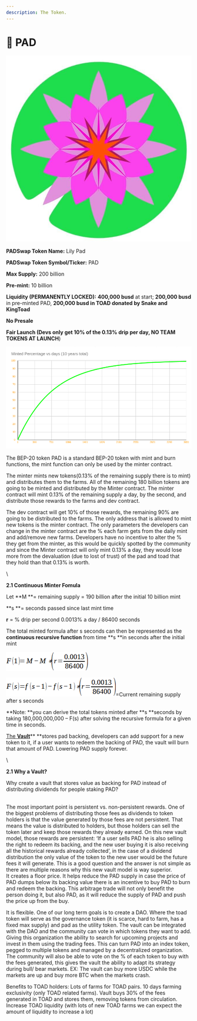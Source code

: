 ```yaml
---
description: The Token.
---
```


# 🌺 PAD

****![](<../../.gitbook/assets/image (3).png>)****

**PADSwap Token Name:** Lily Pad

**PADSwap Token Symbol/Ticker:** PAD

**Max Supply:** 200 billion

**Pre-mint:** 10 billion

**Liquidity (PERMANENTLY LOCKED):** **400,000 busd** at start; **200,000 busd** in pre-minted PAD, **200,000 busd in TOAD donated by Snake and KingToad**

**No Presale**

**Fair Launch (**Devs only get 10% of the 0.13% drip per day,** NO TEAM TOKENS AT LAUNCH**)



![](<../../.gitbook/assets/image (2) (1).png>)

The BEP-20 token PAD is a standard BEP-20 token with mint and burn functions, the mint function can only be used by the minter contract.

The minter mints new tokens(0.13% of the remaining supply there is to mint) and distributes them to the farms. All of the remaining 180 billion tokens are going to be minted and distributed by the Minter contract. The minter contract will mint 0.13% of the remaining supply a day, by the second, and distribute those rewards to the farms and dev contract.

The dev contract will get 10% of those rewards, the remaining 90% are going to be distributed to the farms. The only address that is allowed to mint new tokens is the minter contract. The only parameters the developers can change in the minter contract are the % each farm gets from the daily mint and add/remove new farms. Developers have no incentive to alter the % they get from the minter, as this would be quickly spotted by the community and since the Minter contract will only mint 0.13% a day, they would lose more from the devaluation (due to lost of trust) of the pad and toad that they hold than that 0.13% is worth.

\


**2.1 Continuous Minter Fomula**

Let **M **= remaining supply = 190 billion after the initial 10 billion mint

**s **= seconds passed since last mint time

**r** = % drip per second 0.0013% a day / 86400 seconds

The total minted formula after s seconds can then be represented as the **continuous recursive function** from time **s **in seconds after the initial mint

![](../../.gitbook/assets/image.png)

![](<../../.gitbook/assets/image (4).png>)=Current remaining supply after s seconds

**Note: **you can derive the total tokens minted after **s **seconds by taking 180,000,000,000 – F(s) after solving the recursive formula for a given time in seconds.



[The **Vault**](the-vault.md)** **stores pad backing, developers can add support for a new token to it, if a user wants to redeem the backing of PAD, the vault will burn that amount of PAD. Lowering PAD supply forever.

\


**2.1 Why a Vault?**

Why create a vault that stores value as backing for PAD instead of distributing dividends for people staking PAD?

\
The most important point is persistent vs. non-persistent rewards. One of the biggest problems of distributing those fees as dividends to token holders is that the value generated by those fees are not persistent. That means the value is distributed to holders, but those holders can sell the token later and keep those rewards they already earned. On this new vault model, those rewards are persistent: ‘If a user sells PAD he is also selling the right to redeem its backing, and the new user buying it is also receiving all the historical rewards already collected’, in the case of a dividend distribution the only value of the token to the new user would be the future fees it will generate. This is a good question and the answer is not simple as there are multiple reasons why this new vault model is way superior.\
It creates a floor price. It helps reduce the PAD supply in case the price of PAD dumps below its backing value there is an incentive to buy PAD to burn and redeem the backing. This arbitrage trade will not only benefit the person doing it, but also PAD, as it will reduce the supply of PAD and push the price up from the buy.

It is flexible. One of our long term goals is to create a DAO. Where the toad token will serve as the governance token (it is scarce, hard to farm, has a fixed max supply) and pad as the utility token. The vault can be integrated with the DAO and the community can vote in which tokens they want to add. Giving this organization the ability to search for upcoming projects and invest in them using the trading fees. This can turn PAD into an index token, pegged to multiple tokens and managed by a decentralized organization.\
The community will also be able to vote on the % of each token to buy with the fees generated, this gives the vault the ability to adapt its strategy during bull/ bear markets. EX: The vault can buy more USDC while the markets are up and buy more BTC when the markets crash.

Benefits to TOAD holders: Lots of farms for TOAD pairs. 10 days farming exclusivity (only TOAD related farms). Vault buys 30% of the fees generated in TOAD and stores them, removing tokens from circulation. Increase TOAD liquidity (with lots of new TOAD farms we can expect the amount of liquidity to increase a lot)
